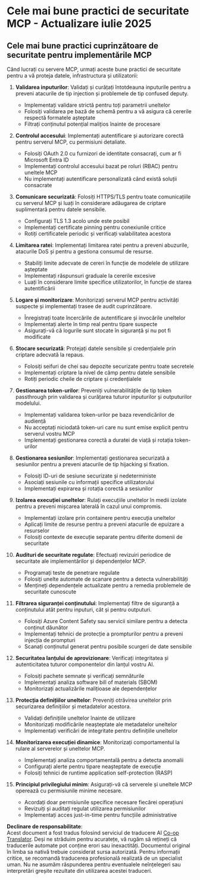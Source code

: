 <!--
CO_OP_TRANSLATOR_METADATA:
{
  "original_hash": "c3f4ea5732d64bf965e8aa2907759709",
  "translation_date": "2025-07-17T13:46:32+00:00",
  "source_file": "02-Security/mcp-security-best-practices-2025.md",
  "language_code": "ro"
}
-->
# Cele mai bune practici de securitate MCP - Actualizare iulie 2025

## Cele mai bune practici cuprinzătoare de securitate pentru implementările MCP

Când lucrați cu servere MCP, urmați aceste bune practici de securitate pentru a vă proteja datele, infrastructura și utilizatorii:

1. **Validarea inputurilor**: Validați și curățați întotdeauna inputurile pentru a preveni atacurile de tip injection și problemele de tip confused deputy.
   - Implementați validare strictă pentru toți parametrii uneltelor
   - Folosiți validarea pe bază de schemă pentru a vă asigura că cererile respectă formatele așteptate
   - Filtrați conținutul potențial malițios înainte de procesare

2. **Controlul accesului**: Implementați autentificare și autorizare corectă pentru serverul MCP, cu permisiuni detaliate.
   - Folosiți OAuth 2.0 cu furnizori de identitate consacrați, cum ar fi Microsoft Entra ID
   - Implementați controlul accesului bazat pe roluri (RBAC) pentru uneltele MCP
   - Nu implementați autentificare personalizată când există soluții consacrate

3. **Comunicare securizată**: Folosiți HTTPS/TLS pentru toate comunicațiile cu serverul MCP și luați în considerare adăugarea de criptare suplimentară pentru datele sensibile.
   - Configurați TLS 1.3 acolo unde este posibil
   - Implementați certificate pinning pentru conexiunile critice
   - Rotiți certificatele periodic și verificați valabilitatea acestora

4. **Limitarea ratei**: Implementați limitarea ratei pentru a preveni abuzurile, atacurile DoS și pentru a gestiona consumul de resurse.
   - Stabiliți limite adecvate de cereri în funcție de modelele de utilizare așteptate
   - Implementați răspunsuri graduale la cererile excesive
   - Luați în considerare limite specifice utilizatorilor, în funcție de starea autentificării

5. **Logare și monitorizare**: Monitorizați serverul MCP pentru activități suspecte și implementați trasee de audit cuprinzătoare.
   - Înregistrați toate încercările de autentificare și invocările uneltelor
   - Implementați alerte în timp real pentru tipare suspecte
   - Asigurați-vă că logurile sunt stocate în siguranță și nu pot fi modificate

6. **Stocare securizată**: Protejați datele sensibile și credențialele prin criptare adecvată la repaus.
   - Folosiți seifuri de chei sau depozite securizate pentru toate secretele
   - Implementați criptare la nivel de câmp pentru datele sensibile
   - Rotiți periodic cheile de criptare și credențialele

7. **Gestionarea token-urilor**: Preveniți vulnerabilitățile de tip token passthrough prin validarea și curățarea tuturor inputurilor și outputurilor modelului.
   - Implementați validarea token-urilor pe baza revendicărilor de audiență
   - Nu acceptați niciodată token-uri care nu sunt emise explicit pentru serverul vostru MCP
   - Implementați gestionarea corectă a duratei de viață și rotația token-urilor

8. **Gestionarea sesiunilor**: Implementați gestionarea securizată a sesiunilor pentru a preveni atacurile de tip hijacking și fixation.
   - Folosiți ID-uri de sesiune securizate și nedeterministe
   - Asociați sesiunile cu informații specifice utilizatorului
   - Implementați expirarea și rotația corectă a sesiunilor

9. **Izolarea execuției uneltelor**: Rulați execuțiile uneltelor în medii izolate pentru a preveni mișcarea laterală în cazul unui compromis.
   - Implementați izolare prin containere pentru execuția uneltelor
   - Aplicați limite de resurse pentru a preveni atacurile de epuizare a resurselor
   - Folosiți contexte de execuție separate pentru diferite domenii de securitate

10. **Audituri de securitate regulate**: Efectuați revizuiri periodice de securitate ale implementărilor și dependențelor MCP.
    - Programați teste de penetrare regulate
    - Folosiți unelte automate de scanare pentru a detecta vulnerabilități
    - Mențineți dependențele actualizate pentru a remedia problemele de securitate cunoscute

11. **Filtrarea siguranței conținutului**: Implementați filtre de siguranță a conținutului atât pentru inputuri, cât și pentru outputuri.
    - Folosiți Azure Content Safety sau servicii similare pentru a detecta conținut dăunător
    - Implementați tehnici de protecție a prompturilor pentru a preveni injecția de prompturi
    - Scanați conținutul generat pentru posibile scurgeri de date sensibile

12. **Securitatea lanțului de aprovizionare**: Verificați integritatea și autenticitatea tuturor componentelor din lanțul vostru AI.
    - Folosiți pachete semnate și verificați semnăturile
    - Implementați analiza software bill of materials (SBOM)
    - Monitorizați actualizările malițioase ale dependențelor

13. **Protecția definițiilor uneltelor**: Preveniți otrăvirea uneltelor prin securizarea definițiilor și metadatelor acestora.
    - Validați definițiile uneltelor înainte de utilizare
    - Monitorizați modificările neașteptate ale metadatelor uneltelor
    - Implementați verificări de integritate pentru definițiile uneltelor

14. **Monitorizarea execuției dinamice**: Monitorizați comportamentul la rulare al serverelor și uneltelor MCP.
    - Implementați analiza comportamentală pentru a detecta anomalii
    - Configurați alerte pentru tipare neașteptate de execuție
    - Folosiți tehnici de runtime application self-protection (RASP)

15. **Principiul privilegiului minim**: Asigurați-vă că serverele și uneltele MCP operează cu permisiunile minime necesare.
    - Acordați doar permisiunile specifice necesare fiecărei operațiuni
    - Revizuiți și auditați regulat utilizarea permisiunilor
    - Implementați acces just-in-time pentru funcțiile administrative

**Declinare de responsabilitate**:  
Acest document a fost tradus folosind serviciul de traducere AI [Co-op Translator](https://github.com/Azure/co-op-translator). Deși ne străduim pentru acuratețe, vă rugăm să rețineți că traducerile automate pot conține erori sau inexactități. Documentul original în limba sa nativă trebuie considerat sursa autorizată. Pentru informații critice, se recomandă traducerea profesională realizată de un specialist uman. Nu ne asumăm răspunderea pentru eventualele neînțelegeri sau interpretări greșite rezultate din utilizarea acestei traduceri.